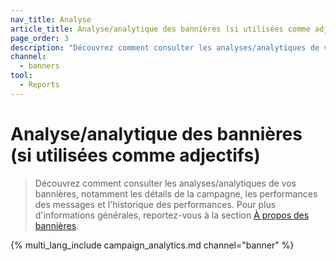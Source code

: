 ```yaml
---
nav_title: Analyse
article_title: Analyse/analytique des bannières (si utilisées comme adjectifs)
page_order: 3
description: "Découvrez comment consulter les analyses/analytiques de vos bannières, notamment les détails de la campagne, les performances des messages et l'historique des performances."
channel:
  - banners
tool:
  - Reports
---
```


# Analyse/analytique des bannières (si utilisées comme adjectifs)

> Découvrez comment consulter les analyses/analytiques de vos bannières, notamment les détails de la campagne, les performances des messages et l'historique des performances. Pour plus d'informations générales, reportez-vous à la section [À propos des bannières]({{site.baseurl}}/user_guide/message_building_by_channel/banners).

{% multi_lang_include campaign_analytics.md channel="banner" %}